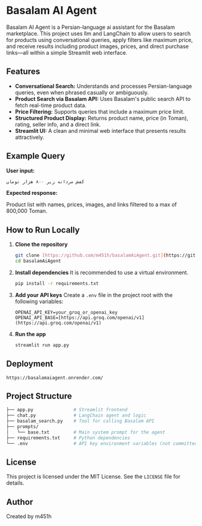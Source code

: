 # Basalam AI Agent

Basalam AI Agent is a Persian-language ai assistant for the Basalam marketplace. This project uses llm and LangChain to allow users to search for products using conversational queries, apply filters like maximum price, and receive results including product images, prices, and direct purchase links—all within a simple Streamlit web interface.

## Features

* **Conversational Search:** Understands and processes Persian-language queries, even when phrased casually or ambiguously.
* **Product Search via Basalam API:** Uses Basalam's public search API to fetch real-time product data.
* **Price Filtering:** Supports queries that include a maximum price limit.
* **Structured Product Display:** Returns product name, price (in Toman), rating, seller info, and a direct link.
* **Streamlit UI:** A clean and minimal web interface that presents results attractively.

## Example Query

**User input:**
```sh
کفش مردانه زیر ۸۰۰ هزار تومان
```

**Expected response:**

Product list with names, prices, images, and links filtered to a max of 800,000 Toman.

## How to Run Locally

1.  **Clone the repository**
    ```bash
    git clone [https://github.com/m451h/basalamAiAgent.git](https://github.com/m451h/basalamAiAgent.git)
    cd basalamAiAgent
    ```

2.  **Install dependencies**
    It is recommended to use a virtual environment.
    ```bash
    pip install -r requirements.txt
    ```

3.  **Add your API keys**
    Create a `.env` file in the project root with the following variables:
    ```dotenv
    OPENAI_API_KEY=your_groq_or_openai_key
    OPENAI_API_BASE=[https://api.groq.com/openai/v1](https://api.groq.com/openai/v1)
    ```

4.  **Run the app**
    ```bash
    streamlit run app.py
    ```

## Deployment


`https://basalamaiagent.onrender.com/` 

## Project Structure
```bash
├── app.py               # Streamlit frontend
├── chat.py              # LangChain agent and logic
├── basalam_search.py    # Tool for calling Basalam API
├── prompts/
│   └── base.txt         # Main system prompt for the agent
├── requirements.txt     # Python dependencies
└── .env                 # API key environment variables (not committed)

```
## License

This project is licensed under the MIT License. See the `LICENSE` file for details.

## Author

Created by m451h
